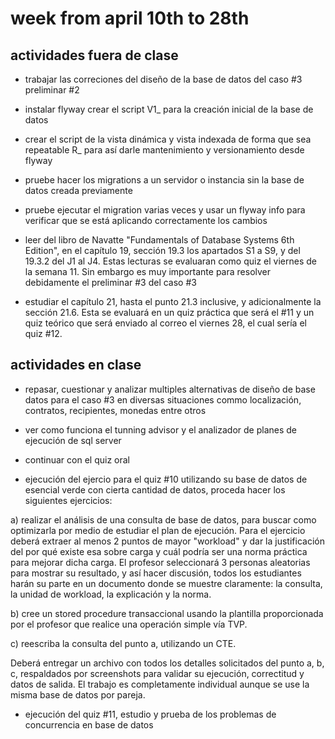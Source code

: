 # week from april 10th to 28th

## actividades fuera de clase
- trabajar las correciones del diseño de la base de datos del caso #3 preliminar #2

- instalar flyway crear el script V1_ para la creación inicial de la base de datos

- crear el script de la vista dinámica y vista indexada de forma que sea repeatable R_ para así darle mantenimiento y versionamiento desde flyway

- pruebe hacer los migrations a un servidor o instancia sin la base de datos creada previamente

- pruebe ejecutar el migration varias veces y usar un flyway info para verificar que se está aplicando correctamente los cambios

- leer del libro de Navatte "Fundamentals of Database Systems 6th Edition", en el capítulo 19, sección 19.3 los apartados S1 a S9, y del 19.3.2 del J1 al J4. Estas lecturas se evaluaran como quiz el viernes de la semana 11. Sin embargo es muy importante para resolver debidamente el preliminar #3 del caso #3

- estudiar el capítulo 21, hasta el punto 21.3 inclusive, y adicionalmente la sección 21.6. Esta se evaluará en un quiz práctica que será el #11 y un quiz teórico que será enviado al correo el viernes 28, el cual sería el quiz #12. 

## actividades en clase
- repasar, cuestionar y analizar multiples alternativas de diseño de base datos para el caso #3 en diversas situaciones commo localización, contratos, recipientes, monedas entre otros

- ver como funciona el tunning advisor y el analizador de planes de ejecución de sql server 

- continuar con el quiz oral

- ejecución del ejercio para el quiz #10
utilizando su base de datos de esencial verde con cierta cantidad de datos, proceda hacer los siguientes ejercicios:

a) realizar el análisis de una consulta de base de datos, para buscar como optimizarla por medio de estudiar el plan de ejecución. Para el ejercicio deberá extraer al menos 2 puntos de mayor "workload" y dar la justificación del por qué existe esa sobre carga y cuál podría ser una norma práctica para mejorar dicha carga. El profesor seleccionará 3 personas aleatorias para mostrar su resultado, y así hacer discusión, todos los estudiantes harán su parte en un documento donde se muestre claramente: la consulta, la unidad de workload, la explicación y la norma.

b) cree un stored procedure transaccional usando la plantilla proporcionada por el profesor que realice una operación simple vía TVP.

c) reescriba la consulta del punto a, utilizando un CTE. 

Deberá entregar un archivo con todos los detalles solicitados del punto a, b, c, respaldados por screenshots para validar su ejecución, correctitud y datos de salida. El trabajo es completamente individual aunque se use la misma base de datos por pareja. 

- ejecución del quiz #11, estudio y prueba de los problemas de concurrencia en base de datos 